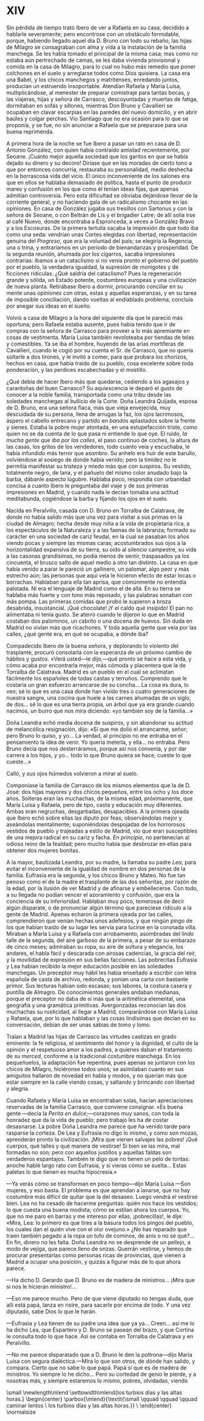 # XIV

Sin pérdida de tiempo trató Ibero de ver a Rafaela en su casa, decidido
a hablarle severamente; pero encontrose con un obstáculo formidable, porque,
habiendo llegado aquel día D. Bruno con todo su rebaño, las hijas de Milagro se
consagraban con alma y vida a la instalación de la familia manchega. Se les
había tomado el principal de la misma casa; mas como no estaba aún pertrechado
de camas, se les daba vivienda provisional y comida en la casa de Milagro, para
lo cual no hubo más remedio que poner colchones en el suelo y arreglarse todos
como Dios quisiera. La casa era una Babel, y los chicos manchegos
y matritenses, enredando juntos, producían un estruendo insoportable. Atendían
Rafaela y María Luisa, multiplicándose, al menester de preparar comistraje para
tantas bocas, y las viajeras, hijas y señora de Carrasco, descoyuntadas
y muertas de fatiga, dormitaban en sofás y sillones, mientras Don Bruno
y Cavallieri se ocupaban en clavar escarpias en las paredes del nuevo
domicilio, y en abrir baúles y colgar perchas. Vio Santiago que no era ocasión
para lo que se proponía, y se fue, no sin anunciar a Rafaela que se preparase
para una buena reprimenda.

A primera hora de la noche se fue Ibero a pasar un rato en casa de D. Antonio
González, con quien había contraído amistad recientemente, por Seoane. ¡Cuánto
mejor aquella sociedad que los garitos en que se había dejado su dinero y su
decoro! Diríase que en las moradas de cierto tono a que por entonces concurría,
restauraba su personalidad, medio deshecha en la borrascosa vida del vicio. El
único inconveniente de los salones era que en ellos se hablaba demasiado de
política, hasta el punto de producir mareo y confusión en los que como él
tenían ideas fijas, que apenas admitían controversia. Pero esta dificultad se
obviaba dejándose llevar de la corriente general, y no haciendo gala de un
radicalismo chocante en las opiniones. En casa de González jugaba sus tresillos
con Sartorius y con la señora de Seoane, o con Beltrán de Lis y el brigadier
Latre; de allí solía irse al café Nuevo, donde encontraba a Espronceda, a veces
a González Bravo y a los Escosuras. De la primera tertulia sacaba la impresión
de que todo iba como una seda: vendrían unas Cortes elegidas con libertad,
representación genuina del *Progreso*, que era la voluntad del país; se
elegiría la Regencia, una o trina, y entraríamos en un periodo de bienandanzas
y prosperidad. De la segunda reunión, ahumada por los cigarros, sacaba
impresiones contrarias: íbamos a un cataclismo si no venía pronto el gobierno
del pueblo por el pueblo, la verdadera igualdad, la supresión de monigotes y de
ficciones ridículas. ¿Qué saldría del cataclismo? Pues la regeneración grande
y sólida, un Estado potente, costumbres europeas y una civilización de nueva
planta. Retirábase Ibero a dormir, procurando conciliar en su mente unas
opiniones con otras, estas y aquellas esperanzas, y en su tarea de imposible
conciliación, dando vueltas al endiablado problema, concluía por anegar sus
ideas en el sueño.

Volvió a casa de Milagro a la hora del siguiente día que le pareció más
oportuna; pero Rafaela estaba ausente, pues había tenido que ir de compras con
la señora de Carrasco para proveer a lo más apremiante en cosas de vestimenta.
María Luisa también revoloteaba por tiendas de telas y comestibles. Ya se iba
el hombre, huyendo de las arias mortíferas de Cavallieri, cuando le cogió por
su cuenta el Sr. de Carrasco, que no quería soltarle a dos tirones, y le invitó
a comer, para que probara los chorizos, hechos en casa, que había traído de su
pueblo, cosa excelente sobre toda ponderación, y las perdices escabechadas y el
mostillo.

¿Qué debía de hacer Ibero más que quedarse, cediendo a los agasajos
y carantoñas del buen Carrasco? Su aquiescencia le deparó el gusto de conocer
a la noble familia, transportada como una tribu desde las soledades manchegas
al bullicio de la Corte. Doña Leandra Quijada, esposa de D. Bruno, era una
señora flaca, más que vieja envejecida, muy descuidada de su persona, llena de
arrugas la faz, los ojos lacrimosos, áspero el cabello entrecano y partido en
*bandós* aplastados sobre la frente y sienes. Estaba la pobre mujer atontada,
en una estupefacción triste, como quien no se da cuenta de lo que pasa ni
entiende lo que oye. El ruido, *la mucha gente que iba por las calles*, el paso
continuo de coches, la altura de las casas, los gritos de los vendedores, todo
cuanto veía y escuchaba, le había infundido más terror que asombro. Su anhelo
era huir de este barullo, volviéndose al sosiego de donde había venido; pero la
timidez no le permitía manifestar su tristeza y miedo más que con suspiros. Su
vestido, totalmente negro, de lana, y el pañuelo del mismo color anudado bajo
la barba, dábanle aspecto lúgubre. Hablaba poco, respondía con urbanidad
concisa a cuanto Ibero le preguntaba del viaje y de sus primeras impresiones en
Madrid, y cuando nada le decían tomaba una actitud meditabunda, cogiéndose la
barba y fijando los ojos en el suelo.

Nacida en Peralvillo, casada con D. Bruno en Torralba de Calatrava, de donde no
había salido más que una vez para visitar a sus primas en la ciudad de Almagro;
hecha desde muy niña a la vida de propietaria rica, a los espectáculos de la
Naturaleza y a las faenas de la labranza; formado su carácter en una sociedad
de cariz feudal, en la cual se pasaban los años viendo pocas y siempre las
mismas caras; acostumbrados sus ojos a la horizontalidad expansiva de su
tierra, su oído al silencio campestre, su vida a las casonas grandísimas, no
podía menos de sentir, traspasados ya los cincuenta, el brusco salto de aquel
medio a otro tan distinto. La casa en que había venido a parar le pareció un
gallinero, un palomar, algo peor y más estrecho aún; las personas que aquí veía
le hicieron efecto de estar locas o borrachas. Hablaban para ella tan aprisa,
que comúnmente no entendía palotada. Ni era el lenguaje de Madrid como el de
allá. En su tierra se hablaba más fuerte y con tono más reposado, y las
palabras sonaban con más pompa. Las primeras comidas que probó le supieron
a broza desabrida, insustancial. ¡Qué chocolate! ¡Y el caldo qué insípido! El
pan no alimentaba ni tenía gusto. Se aterró cuando le dijeron lo que en Madrid
costaban dos palominos, un cabrito o una docena de huevos. Sin duda en Madrid
no vivían más que ricachones. Y toda aquella gente que veía por las calles,
¿qué gente era, en qué se ocupaba, a dónde iba?

Compadecido Ibero de la buena señora, y deplorando lo violento del trasplante,
procuró consolarla con la esperanza de un próximo cambio de hábitos y gustos.
«Verá usted—le dijo,—qué pronto se hace a esta vida, y cómo acaba por
encontrarla mejor, más cómoda y placentera que la de Torralba de Calatrava.
Madrid es un pueblo en el cual se aclimatan fácilmente los españoles de todas
castas y terruños. Comprendo que le costaría un gran esfuerzo arrancarse de su
concha... La cosa es dura, lo veo; sé lo que es una casa donde han vivido tres
o cuatro generaciones de nuestra sangre, una cocina que huele a las carnes
ahumadas de un siglo, de dos... sé lo que es una tierra propia, un árbol que ya
era grande cuando nacimos, un burro que nos mira diciendo: «yo también soy de
la familia...»

Doña Leandra echó media docena de suspiros, y sin abandonar su actitud de
melancólica resignación, dijo: «Sí que me dolió el arrancarme, señor; pero
Bruno lo quiso, y yo... La verdad, al principio no me entraba en el pensamiento
la idea de venir. Yo quería meterla, y ella... no entraba. Pero Bruno decía que
nos desterráramos, porque así nos convenía, y por dar carrera a los hijos,
y yo... todo lo que Bruno quiera se hace, cueste lo que cueste...»

Calló, y sus ojos húmedos volvieron a mirar al suelo.

Componíase la familia de Carrasco de los mismos elementos que la de D. José:
dos hijas mayores y dos chicos pequeños, entre los ocho y los doce años.
Solteras eran las muchachas, de la misma edad, próximamente, que María Luisa
y Rafaela, pero de tipo, casta y educación muy diferentes. Ambas eran
negruchas, desgarbadas, desapacibles. A la primera ojeada que Ibero echó sobre
ellas las diputó por feas; observándolas mejor y aseándolas mentalmente;
suponiéndolas despojadas de los horrorosos vestidos de pueblo y trajeadas
a estilo de Madrid, vio que eran susceptibles de una mejora radical en su cariz
y facha. *En principio*, no pertenecían al odioso reino de la fealdad; pero
mucho había que desbrozar en ellas para obtener dos mujeres bonitas.

A la mayor, bautizada Leandra, por su madre, la llamaba su padre *Lea*, para
evitar el inconveniente de la igualdad de nombre en dos personas de la familia.
Eufrasia era la segunda, y los chicos Bruno y Mateo. No fue tan penoso como el
de la madre el trasplante de las dos señoritas, por razón de la edad, por la
ilusión de ver Madrid y de afinarse y embellecerse. Con todo, a su llegada no
podían vencer el azoramiento y confusión, que era la conciencia de su
inferioridad. Hablaban muy poco, temerosas de decir algún disparate, o de
pronunciar algún término que pareciese ridículo a la gente de Madrid. Apenas
echaron la primera ojeada por las calles, comprendieron que venían hechas unos
adefesios, y que ningún pingo de los que habían traído de su lugar les servía
para lucirse en la coronada villa. Miraban a María Luisa y a Rafaela con
arrobamiento, asombradas del lindo talle de la segunda, del aire garboso de la
primera, a pesar de su embarazo de cinco meses; admiraban su ropa, su aire de
soltura y elegancia, los andares, el habla fácil y descarada con airosas
cadencias, la gracia del reír, y la movilidad de expresión en sus bellas
facciones. Las pobrecitas Eufrasia y Lea habían recibido la mejor educación
posible en las soledades manchegas. Un preceptor muy hábil les había enseñado
a escribir con letra española de casta de archivo, redonda, y ponían una carta
con bastante primor. Sus lecturas habían sido escasas; sus labores, la costura
casera y puntilla de Almagro. De conocimientos generales andaban medianas,
porque el preceptor no daba de sí más que la aritmética elemental, una
geografía y una gramática primitivas. Avergonzadas reconocían las dos muchachas
su rusticidad, al llegar a Madrid, comparándose con María Luisa y Rafaela, que,
por lo que hablaban y las cosas lindísimas que decían en su conversación,
debían de ser unas sabias de tomo y lomo.

Traían a Madrid las hijas de Carrasco las virtudes castizas en grado eminente:
la fe religiosa, el sentimiento del honor y la dignidad, el culto de la opinión
y el respetuoso amor a los padres, a quienes daban el tratamiento de *su
merced*, conforme a la tradicional costumbre manchega. En los pequeñuelos, la
adaptación fue repentina, pues apenas se juntaron con los chicos de Milagro,
hiciéronse todos unos; se asimilaban cuanto en sus amiguitos hallaron de
novedad en habla y modos, y no querían más que estar siempre en la calle viendo
cosas, y saltando y brincando con libertad y alegría.

Cuando Rafaela y María Luisa se encontraban solas, hacían apreciaciones
reservadas de la familia Carrasco, que conviene consignar. «Es buena gente
—decía la *Perita en dulce*;—corazones muy sanos, con toda la honradez que da
la vida de pueblo; pero trabajo les ha de costar desasnarse. La pobre Doña
Leandra me parece que ha venido tarde para rasparse la corteza. De Lea
y Eufrasia no digo lo mismo, y como son mozas, aprenderán pronto la
civilización. ¡Mira que vienen salvajes las pobres! ¡Qué cuerpos, qué talles
y qué manera de vestirse! Si bien se las mira, mal formadas no son; pero con
aquellos justillos y aquellas faldas son verdaderos espantajos. También te digo
que no tienen un pelo de tontas: anoche hablé largo rato con Eufrasia, y si
vieras cómo se suelta... Estas paletas lo que tienen es mucha hipocresía.»

—Ya verás cómo se transforman en poco tiempo—dijo María Luisa.—Son mujeres,
y eso basta. El problema es que aprendan a lavarse, que no hay costumbre más
difícil de quitar que la del desaseo. Luego vendrá el vestirse bien. Lea no ha
cesado de hacerme preguntas: quién nos hace los vestidos; lo que cuesta una
buena modista; cómo se estilan ahora los cuerpos. Yo, que no me paro en barras
y me intereso por ellas, ¡pobrecillas!, le dije: «Mira, Lea: lo primero es que
tires a la basura todos los pingos del pueblo, los cuales dan el quién vive con
el olor ovejuno.» ¿No has reparado que traen también pegado a la ropa un tufo
de cominos, de anís o no sé qué?... En fin, dinero no les falta. Doña Leandra
no se desprende de un pellejo, a modo de vejiga, que parece lleno de onzas.
Querrán vestirse, y hemos de procurar presentarlas como personas ricas de
provincias, que vienen a Madrid a ocupar una posición, y quizás a figurar más
de lo que ahora parece.

—Ha dicho D. Gerardo que D. Bruno es de madera de ministros... ¡Mira que si nos
le hicieran ministro!...

—Eso me parece mucho. Pero de que viene diputado no tengas duda, que allí está
papá, lanza en ristre, para sacarle por encima de todo. Y una vez diputado,
sabe Dios lo que le harán.

—Eufrasia y Lea tienen de su padre una idea que ya ya... Creen... así me lo ha
dicho Lea, que Espartero y D. Bruno se pasean del brazo, y que Cortina le
consulta todo lo que hace. Así se contaba en Torralba de Calatrava y en
Peralvillo.

—No me parece disparatado que a D. Bruno le den la poltrona—dijo María Luisa
con segura dialéctica.—Mira lo que son otros, de dónde han salido, y compara.
Cierto que no sabe lo que papá. Papá sí que es de madera de ministros. Yo
siempre lo he dicho... Pero su cortedad de genio le pierde, y a nosotras más,
y siempre estaremos lo mismo, pobres, olvidadas, viendo 

<!---
<div>
  <span style="margin:0 auto; text-indent:0; display:table;font-size:smaller;">
               *            caminar lentos*                               <br />
               *los turbios días y las altas horas.*                      <br />
  </span>
</div>
-->

\small
\newlength\mlend
\settowidth\mlend{los turbios días y las altas horas.}
\begin{center}
\parbox{\mlend}{\textit{\small \qquad \qquad \qquad caminar lentos        \\
                               los turbios días y las altas horas.}}      \\
\end{center}
\normalsize

